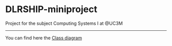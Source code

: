# DLRSHIP-miniproject
Project for the subject Computing Systems I at @UC3M
*********
You can find here the [Class diagram](https://www.draw.io/#G0B5cH97EFU-4AV2Q3M3FIZ3VZWVk)
